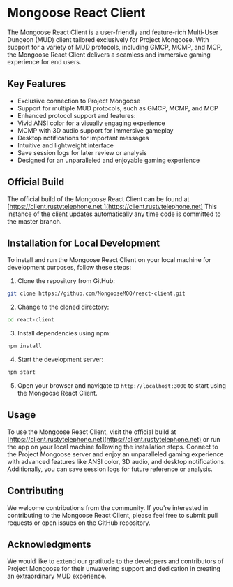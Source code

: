 # Mongoose React Client

The Mongoose React Client is a user-friendly and feature-rich Multi-User Dungeon (MUD) client tailored exclusively for Project Mongoose.
With support for a variety of MUD protocols, including GMCP, MCMP, and MCP, the Mongoose React Client delivers a seamless and immersive gaming experience for end users.

## Key Features

* Exclusive connection to Project Mongoose
* Support for multiple MUD protocols, such as GMCP, MCMP, and MCP
* Enhanced protocol support and features:
* Vivid ANSI color for a visually engaging experience
* MCMP with 3D audio support for immersive gameplay
* Desktop notifications for important messages
* Intuitive and lightweight interface
* Save session logs for later review or analysis
* Designed for an unparalleled and enjoyable gaming experience

## Official Build

The official build of the Mongoose React Client can be found at [https://client.rustytelephone.net.](https://client.rustytelephone.net)
This instance of the client updates automatically any time code is committed to the master branch.

## Installation for Local Development

To install and run the Mongoose React Client on your local machine for development purposes, follow these steps:

1. Clone the repository from GitHub:
```bash
git clone https://github.com/MongooseMOO/react-client.git
```
2. Change to the cloned directory:
```bash
cd react-client
```
3. Install dependencies using npm:
```bash
npm install
```
4. Start the development server:
```bash
npm start
```
5. Open your browser and navigate to `http://localhost:3000` to start using the Mongoose React Client.

## Usage

To use the Mongoose React Client, visit the official build at [https://client.rustytelephone.net](https://client.rustytelephone.net) or run the app on your local machine following the installation steps. Connect to the Project Mongoose server and enjoy an unparalleled gaming experience with advanced features like ANSI color, 3D audio, and desktop notifications. Additionally, you can save session logs for future reference or analysis.

## Contributing

We welcome contributions from the community. If you're interested in contributing to the Mongoose React Client, please feel free to submit pull requests or open issues on the GitHub repository.

## Acknowledgments

We would like to extend our gratitude to the developers and contributors of Project Mongoose for their unwavering support and dedication in creating an extraordinary MUD experience.
